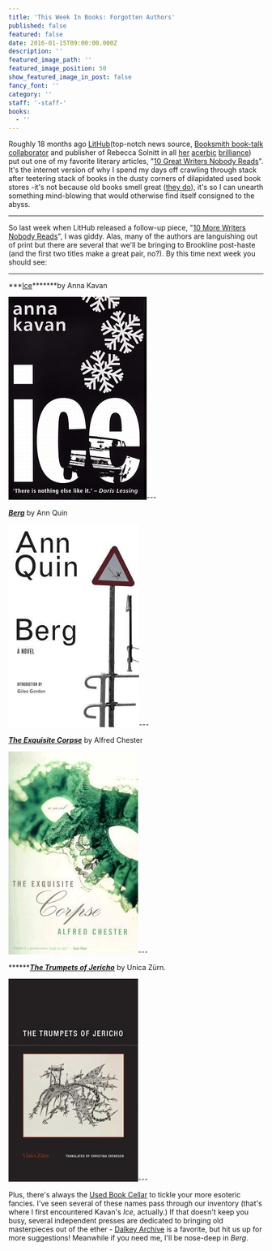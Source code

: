 ```yaml
---
title: 'This Week In Books: Forgotten Authors'
published: false
featured: false
date: 2016-01-15T09:00:00.000Z
description: ''
featured_image_path: ''
featured_image_position: 50
show_featured_image_in_post: false
fancy_font: ''
category: ''
staff: '-staff-'
books:
  - ''
---
```


Roughly 18 months ago [LitHub](http://lithub.com/)(top-notch news source, [Booksmith book-talk collaborator](http://lithub.com/?s=brookline+booksmith) and publisher of Rebecca Solnitt in all [her](http://lithub.com/rebecca-solnit-the-case-of-the-missing-perpetrator/) [acerbic](http://lithub.com/men-explain-lolita-to-me/) [brilliance](http://lithub.com/80-books-no-woman-should-read/)) put out one of my favorite literary articles, "[10 Great Writers Nobody Reads](http://lithub.com/ten-great-writers-nobody-reads/)". It's the internet version of why I spend my days off crawling through stack after teetering stack of books in the dusty corners of dilapidated used book stores -it's not because old books smell great ([they do](http://emilygould.tumblr.com/post/86237068875/three-fragrances-for-people-who-love-old-book)), it's so I can unearth something mind-blowing that would otherwise find itself consigned to the abyss.

---

So last week when LitHub released a follow-up piece, "[10 More Writers Nobody Reads](http://lithub.com/10-more-writers-nobody-reads/)", I was giddy. Alas, many of the authors are languishing out of print but there are several that we'll be bringing to Brookline post-haste (and the first two titles make a great pair, no?). By this time next week you should see:

---

***[Ice](http://www.brooklinebooksmith-shop.com/book/9780720612684)*******by Anna Kavan

![](/uploads/versions/9780720612684---x----273-400x---.jpg)---

[***Berg***](http://www.brooklinebooksmith-shop.com/book/9781564783028) by Ann Quin

![](/uploads/versions/9781564783028---x----258-400x---.jpg)---

[***The Exquisite Corpse***](http://www.brooklinebooksmith-shop.com/book/9781574231977) by Alfred Chester

![](/uploads/versions/9781574231977---x----256-400x---.jpg)---

******[***The Trumpets of Jericho***](http://www.brooklinebooksmith-shop.com/book/9781939663092) by Unica Z&uuml;rn.

![](/uploads/versions/9781939663092---x----256-400x---.jpg)---

Plus, there's always the [Used Book Cellar](http://www.brooklinebooksmith.com/used-books/) to tickle your more esoteric fancies. I've seen several of these names pass through our inventory (that's where I first encountered Kavan's *Ice*, actually.) If that doesn't keep you busy, several independent presses are dedicated to bringing old masterpieces out of the ether - [Dalkey Archive](http://www.dalkeyarchive.com/) is a favorite, but hit us up for more suggestions! Meanwhile if you need me, I'll be nose-deep in *Berg*.